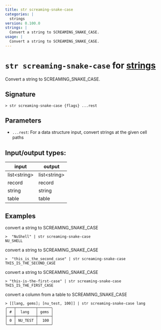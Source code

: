 ```yaml
---
title: str screaming-snake-case
categories: |
  strings
version: 0.100.0
strings: |
  Convert a string to SCREAMING_SNAKE_CASE.
usage: |
  Convert a string to SCREAMING_SNAKE_CASE.
---
```

<!-- This file is automatically generated. Please edit the command in https://github.com/nushell/nushell instead. -->

# `str screaming-snake-case` for [strings](/commands/categories/strings.md)

<div class='command-title'>Convert a string to SCREAMING_SNAKE_CASE.</div>

## Signature

```> str screaming-snake-case {flags} ...rest```

## Parameters

 -  `...rest`: For a data structure input, convert strings at the given cell paths


## Input/output types:

| input        | output       |
| ------------ | ------------ |
| list\<string\> | list\<string\> |
| record       | record       |
| string       | string       |
| table        | table        |
## Examples

convert a string to SCREAMING_SNAKE_CASE
```nu
>  "NuShell" | str screaming-snake-case
NU_SHELL
```

convert a string to SCREAMING_SNAKE_CASE
```nu
>  "this_is_the_second_case" | str screaming-snake-case
THIS_IS_THE_SECOND_CASE
```

convert a string to SCREAMING_SNAKE_CASE
```nu
> "this-is-the-first-case" | str screaming-snake-case
THIS_IS_THE_FIRST_CASE
```

convert a column from a table to SCREAMING_SNAKE_CASE
```nu
> [[lang, gems]; [nu_test, 100]] | str screaming-snake-case lang
╭───┬─────────┬──────╮
│ # │  lang   │ gems │
├───┼─────────┼──────┤
│ 0 │ NU_TEST │  100 │
╰───┴─────────┴──────╯

```
